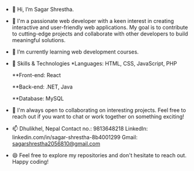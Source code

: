 - 👋 Hi, I’m Sagar Shrestha.
- 👀 I'm a passionate web developer with a keen interest in creating interactive and user-friendly web applications. My goal is to contribute to cutting-edge projects and collaborate with other developers to build meaningful solutions.
- 🌱 I’m currently learning web development courses.
- 🔧 Skills & Technologies
    *Languages: HTML, CSS, JavaScript, PHP
  
    **Front-end: React
  
    **Back-end: .NET, Java
  
    **Database:  MySQL
- 💞️  I'm always open to collaborating on interesting projects. Feel free to reach out if you want to chat or work together on something exciting!
- 📫  Dhulikhel, Nepal
      Contact no.: 9813648218
      LinkedIn: linkedin.com/in/sagar-shrestha-8b4001299
      Gmail: sagarshrestha2056810@gmail.com
- 😄 Feel free to explore my repositories and don't hesitate to reach out. Happy coding!

<!---
Sagar-Shrestha10/Sagar-Shrestha10 is a ✨ special ✨ repository because its `README.md` (this file) appears on your GitHub profile.
You can click the Preview link to take a look at your changes.
--->
